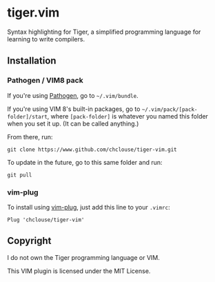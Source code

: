 # tiger.vim

Syntax highlighting for Tiger,
a simplified programming language
for learning to write compilers.

## Installation

### Pathogen / VIM8 pack

If you're using [Pathogen], go to `~/.vim/bundle`.

If you're using VIM 8's built-in packages, go to `~/.vim/pack/[pack-folder]/start`,
where `[pack-folder]` is whatever you named this folder when you set it up.
(It can be called anything.)

From there, run:

    git clone https://www.github.com/chclouse/tiger-vim.git

To update in the future, go to this same folder and run:

    git pull

### vim-plug

To install using [vim-plug], just add this line to your `.vimrc`:

    Plug 'chclouse/tiger-vim'

## Copyright

I do not own the Tiger programming language or VIM.

This VIM plugin is licensed under the MIT License.

[Pathogen]: https://github.com/tpope/vim-pathogen
[vim-plug]: https://github.com/junegunn/vim-plug
